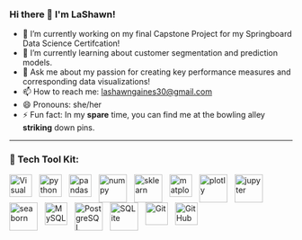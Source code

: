 ### Hi there 👋 I'm LaShawn!

<!--
**lmgaines30/lmgaines30** is a ✨ _special_ ✨ repository because its `README.md` (this file) appears on your GitHub profile.

Here are some ideas to get you started:-->

- 🔭 I’m currently working on my final Capstone Project for my Springboard Data Science Certifcation!
- 🌱 I’m currently learning about customer segmentation and prediction models. 
- 💬 Ask me about my passion for creating key performance measures and corresponding data visualizations!
- 📫 How to reach me: lashawngaines30@gmail.com
- 😄 Pronouns: she/her
- ⚡ Fun fact: In my **spare** time, you can find me at the bowling alley **striking** down pins.
---

### 🧰 Tech Tool Kit:

<img align="left" alt="Visual Studio Code" width="40px" height = "40px" src="https://cdn.jsdelivr.net/gh/devicons/devicon/icons/vscode/vscode-original.svg" style="padding-right:10px;" />

<img align="left" alt="python" width="40px" height = "40px" src="https://cdn.jsdelivr.net/gh/devicons/devicon@latest/icons/python/python-original-wordmark.svg" style="padding-right:10px;" />
<img align="left" alt="pandas" width="40px" height = "40px" src="https://cdn.jsdelivr.net/gh/devicons/devicon@latest/icons/pandas/pandas-original-wordmark.svg" style="padding-right:10px;" />
<img align="left" alt="numpy" width="50px" height = "50px" src="https://cdn.jsdelivr.net/gh/devicons/devicon@latest/icons/numpy/numpy-original-wordmark.svg" style="padding-right:10px;" />
<img align="left" alt="sklearn" width="50px" height = "50px" src="https://cdn.jsdelivr.net/gh/devicons/devicon@latest/icons/scikitlearn/scikitlearn-original.svg" style="padding-right:10px;" />
<img align="left" alt="matplotlib" width="40px" height = "40px" src="https://cdn.jsdelivr.net/gh/devicons/devicon@latest/icons/matplotlib/matplotlib-original.svg" style="padding-right:10px;" />
<img align="left" alt="plotly" width="50px" height = "50px" src="https://cdn.jsdelivr.net/gh/devicons/devicon@latest/icons/plotly/plotly-original-wordmark.svg" style="padding-right:10px;" />
<img align="left" alt="jupyter" width="50px" height = "50px" src="https://cdn.jsdelivr.net/gh/devicons/devicon@latest/icons/jupyter/jupyter-original-wordmark.svg" style="padding-right:10px;" />
<img align="left" alt="seaborn" width="50px" height = "50px" src="https://seaborn.pydata.org/_images/logo-tall-lightbg.svg" style="padding-right:10px;" />
<img align="left" alt="MySQL" width="40px" height = "40px" src="https://cdn.jsdelivr.net/gh/devicons/devicon/icons/mysql/mysql-original.svg" style="padding-right:10px;" />
<img align="left" alt="PostgreSQL" width="50px" height = "50px" src="https://cdn.jsdelivr.net/gh/devicons/devicon@latest/icons/postgresql/postgresql-original-wordmark.svg" style="padding-right:10px;" />
<img align="left" alt="SQLite" width="50px" height = "50px" src="https://cdn.jsdelivr.net/gh/devicons/devicon@latest/icons/sqlite/sqlite-original-wordmark.svg" style="padding-right:10px;" />

<img align="left" alt="Git" width="40px" height = "40px" src="https://cdn.jsdelivr.net/gh/devicons/devicon/icons/git/git-original.svg" style="padding-right:10px;" />
<img align="left" alt="GitHub" width="40px" height = "40px" src="https://user-images.githubusercontent.com/3369400/139447912-e0f43f33-6d9f-45f8-be46-2df5bbc91289.png" style="padding-right:10px;" />


<br />
<br />
